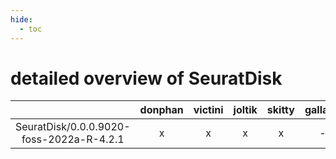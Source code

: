 ```yaml
---
hide:
  - toc
---
```


detailed overview of SeuratDisk
===============================

| |donphan|victini|joltik|skitty|gallade|accelgor|swalot|doduo|
| :---: | :---: | :---: | :---: | :---: | :---: | :---: | :---: | :---: |
|SeuratDisk/0.0.0.9020-foss-2022a-R-4.2.1|x|x|x|x|-|x|x|x|
